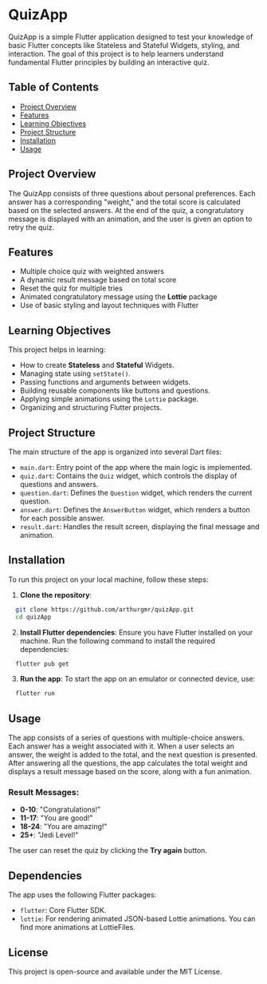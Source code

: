 # QuizApp

QuizApp is a simple Flutter application designed to test your knowledge of basic Flutter concepts like Stateless and Stateful Widgets, styling, and interaction. The goal of this project is to help learners understand fundamental Flutter principles by building an interactive quiz.

## Table of Contents
- [Project Overview](#project-overview)
- [Features](#features)
- [Learning Objectives](#learning-objectives)
- [Project Structure](#project-structure)
- [Installation](#installation)
- [Usage](#usage)


## Project Overview

The QuizApp consists of three questions about personal preferences. Each answer has a corresponding "weight," and the total score is calculated based on the selected answers. At the end of the quiz, a congratulatory message is displayed with an animation, and the user is given an option to retry the quiz.

## Features
- Multiple choice quiz with weighted answers
- A dynamic result message based on total score
- Reset the quiz for multiple tries
- Animated congratulatory message using the **Lottie** package
- Use of basic styling and layout techniques with Flutter

## Learning Objectives

This project helps in learning:
- How to create **Stateless** and **Stateful** Widgets.
- Managing state using `setState()`.
- Passing functions and arguments between widgets.
- Building reusable components like buttons and questions.
- Applying simple animations using the `Lottie` package.
- Organizing and structuring Flutter projects.

## Project Structure

The main structure of the app is organized into several Dart files:

- `main.dart`: Entry point of the app where the main logic is implemented.
- `quiz.dart`: Contains the `Quiz` widget, which controls the display of questions and answers.
- `question.dart`: Defines the `Question` widget, which renders the current question.
- `answer.dart`: Defines the `AnswerButton` widget, which renders a button for each possible answer.
- `result.dart`: Handles the result screen, displaying the final message and animation.

## Installation

To run this project on your local machine, follow these steps:

1. **Clone the repository**:
  ```bash
    git clone https://github.com/arthurgmr/quizApp.git
    cd quizApp
  ```
2. **Install Flutter dependencies**:
Ensure you have Flutter installed on your machine. Run the following command to install the required dependencies:
  ```bash
    flutter pub get
  ```

3. **Run the app**:
To start the app on an emulator or connected device, use:
```bash
  flutter run
```

## Usage

The app consists of a series of questions with multiple-choice answers. Each answer has a weight associated with it. When a user selects an answer, the weight is added to the total, and the next question is presented. After answering all the questions, the app calculates the total weight and displays a result message based on the score, along with a fun animation.

### Result Messages:

- **0-10**: "Congratulations!"
- **11-17**: "You are good!"
- **18-24**: "You are amazing!"
- **25+**: "Jedi Level!"

The user can reset the quiz by clicking the **Try again** button.

## Dependencies

The app uses the following Flutter packages:

- `flutter`: Core Flutter SDK.
- `lottie`: For rendering animated JSON-based Lottie animations. You can find more animations at LottieFiles.

## License

This project is open-source and available under the MIT License.